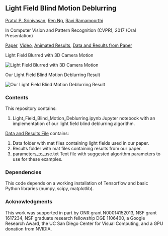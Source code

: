 ## Light Field Blind Motion Deblurring

[Pratul P. Srinivasan](https://people.eecs.berkeley.edu/~pratul/), [Ren Ng](http://www.eecs.berkeley.edu/Faculty/Homepages/yirenng.html/), [Ravi Ramamoorthi](http://cseweb.ucsd.edu/~ravir/)

In Computer Vision and Pattern Recognition (CVPR), 2017 (Oral Presentation)

[Paper](https://arxiv.org/abs/1704.05416), [Video](https://youtu.be/rtukre-ErmI), [Animated Results](https://people.eecs.berkeley.edu/~pratul/deblur_html/supplementary.html), [Data and Results from Paper](https://people.eecs.berkeley.edu/~pratul/code/deblur_data_results.zip)

Light Field Blurred with 3D Camera Motion

![Light Field Blurred with 3D Camera Motion](https://people.eecs.berkeley.edu/~pratul/gifs/deblur_blur.gif)

Our Light Field Blind Motion Deblurring Result

![Our Light Field Blind Motion Deblurring Result](https://people.eecs.berkeley.edu/~pratul/gifs/deblur_ours.gif)

### Contents

This repository contains:
1) Light_Field_Blind_Motion_Deblurring.ipynb Jupyter notebook with an implementation of our light field blind deblurring algorithm.

[Data and Results File](https://people.eecs.berkeley.edu/~pratul/code/deblur_data_results.zip) contains:
1) Data folder with mat files containing light fields used in our paper.
2) Results folder with mat files containing results from our paper.
3) parameters_to_use.txt Text file with suggested algorithm parameters to use for these examples.

### Dependencies

This code depends on a working installation of Tensorflow and basic Python libraries (numpy, scipy, matplotlib).

### Acknowledgments

This work was supported in part by ONR grant N00014152013, NSF grant 1617234, NSF graduate research fellowship DGE 1106400, a Google Research Award, the UC San Diego Center for Visual Computing, and a GPU donation from NVIDIA.
